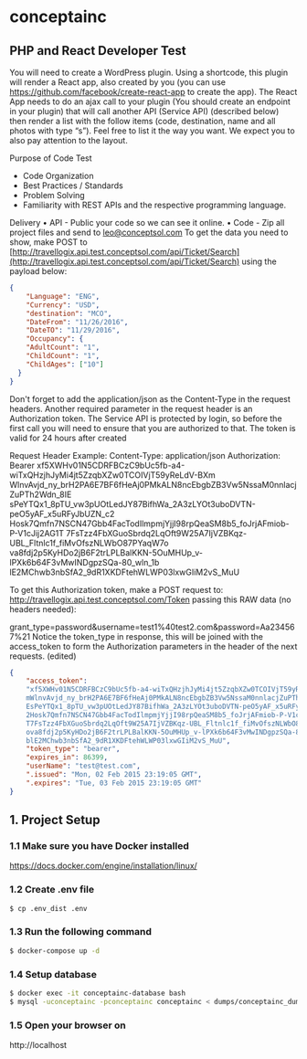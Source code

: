 # conceptainc

## PHP and React Developer Test
You will need to create a WordPress plugin. Using a shortcode, this plugin will render a React app, also created by you (you can use
https://github.com/facebook/create-react-app to create the app). The React App needs to do an ajax call to your plugin (You should create an
endpoint in your plugin) that will call another API (Service API) (described below) then render a list with the follow items (code, destination, name
and all photos with type “s”). Feel free to list it the way you want. We expect you to also pay attention to the layout.

Purpose of Code Test
- Code Organization
- Best Practices / Standards
- Problem Solving
- Familiarity with REST APIs and the respective programming language.

Delivery
• API - Public your code so we can see it online.
• Code - Zip all project files and send to leo@conceptsol.com
To get the data you need to show, make POST to [http://travellogix.api.test.conceptsol.com/api/Ticket/Search](http://travellogix.api.test.conceptsol.com/api/Ticket/Search) using the payload below:
```json
{
    "Language": "ENG",
    "Currency": "USD",
    "destination": "MCO",
    "DateFrom": "11/26/2016",
    "DateTO": "11/29/2016",
    "Occupancy": {
    "AdultCount": "1",
    "ChildCount": "1",
    "ChildAges": ["10"]
  }
}
```

Don't forget to add the application/json as the Content-Type in the request headers.
Another required parameter in the request header is an Authorization token. The Service API is protected by login, so before the first call you
will need to ensure that you are authorized to that.
The token is valid for 24 hours after created

Request Header Example:
Content-Type: application/json
Authorization: Bearer
xf5XWHv01N5CDRFBCzC9bUc5fb-a4-wiTxQHzjhJyMi4jt5ZzqbXZw0TCOIVjT59yReLdV-BXm
WlnvAvjd_ny_brH2PA6E7BF6fHeAj0PMkALN8ncEbgbZB3Vw5NssaM0nnlacjZuPTh2Wdn_8IE
sPeYTQx1_8pTU_vw3pUOtLedJY87BifhWa_2A3zLYOt3uboDVTN-peO5yAF_x5uRFyJbUZN_c2
Hosk7Qmfn7NSCN47Gbb4FacTodIlmpmjYjjI98rpQeaSM8b5_foJrjAFmiob-P-V1cJij2AG1T
7FsTzz4FbXGuoSbrdq2LqOft9W25A7IjVZBKqz-UBL_Fltnlc1f_fiMvOfszNLWbO87PYaqW7o
va8fdj2p5KyHDo2jB6F2trLPLBalKKN-5OuMHUp_v-lPXk6b64F3vMwINDgpzSQa-80_wln_1b
lE2MChwb3nbSfA2_9dR1XKDFtehWLWP03lxwGIiM2vS_MuU

To get this Authorization token, make a POST request to: http://travellogix.api.test.conceptsol.com/Token passing this RAW data (no headers
needed):

grant_type=password&username=test1%40test2.com&password=Aa234567%21
Notice the token_type in response, this will be joined with the access_token to form the Authorization parameters in the header of the next
requests. (edited)

```json
{
    "access_token":
    "xf5XWHv01N5CDRFBCzC9bUc5fb-a4-wiTxQHzjhJyMi4jt5ZzqbXZw0TCOIVjT59yReLdV-BX
    mWlnvAvjd_ny_brH2PA6E7BF6fHeAj0PMkALN8ncEbgbZB3Vw5NssaM0nnlacjZuPTh2Wdn_8I
    EsPeYTQx1_8pTU_vw3pUOtLedJY87BifhWa_2A3zLYOt3uboDVTN-peO5yAF_x5uRFyJbUZN_c
    2Hosk7Qmfn7NSCN47Gbb4FacTodIlmpmjYjjI98rpQeaSM8b5_foJrjAFmiob-P-V1cJij2AG1
    T7FsTzz4FbXGuoSbrdq2LqOft9W25A7IjVZBKqz-UBL_Fltnlc1f_fiMvOfszNLWbO87PYaqW7
    ova8fdj2p5KyHDo2jB6F2trLPLBalKKN-5OuMHUp_v-lPXk6b64F3vMwINDgpzSQa-80_wln_1
    blE2MChwb3nbSfA2_9dR1XKDFtehWLWP03lxwGIiM2vS_MuU",
    "token_type": "bearer",
    "expires_in": 86399,
    "userName": "test@test.com",
    ".issued": "Mon, 02 Feb 2015 23:19:05 GMT",
    ".expires": "Tue, 03 Feb 2015 23:19:05 GMT"
}

```


## 1. Project Setup

### 1.1 Make sure you have Docker installed
https://docs.docker.com/engine/installation/linux/

### 1.2 Create .env file
```bash
$ cp .env_dist .env
```

### 1.3 Run the following command
```bash
$ docker-compose up -d
```

### 1.4 Setup database
```bash
$ docker exec -it conceptainc-database bash
$ mysql -uconceptainc -pconceptainc conceptainc < dumps/conceptainc_dump.sql

```

### 1.5 Open your browser on
http://localhost


